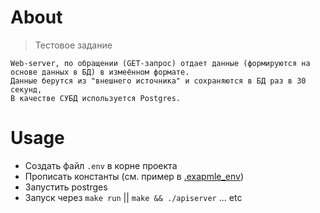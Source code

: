 # About

> Тестовое задание

    Web-server, по обращении (GET-запрос) отдает данные (формируются на основе данных в БД) в измеённом формате. 
    Данные берутся из "внешнего источника" и сохраняются в БД раз в 30 секунд,
    В качестве СУБД используется Postgres.

# Usage

- Создать файл `.env` в корне проекта 
- Прописать константы (см. пример в [.exapmle_env](https://github.com/bbt-t/tech-ex-server/blob/master/.example_env))
- Запустить postrges
- Запуск через `make run` || `make && ./apiserver` ... etc
